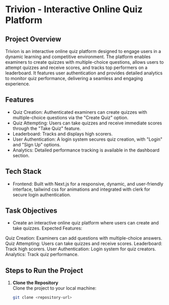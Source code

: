 # Trivion - Interactive Online Quiz Platform

## Project Overview
Trivion is an interactive online quiz platform designed to engage users in a dynamic learning and competitive environment. The platform enables examiners to create quizzes with multiple-choice questions, allows users to attempt quizzes and receive scores, and tracks top performers on a leaderboard. It features user authentication and provides detailed analytics to monitor quiz performance, delivering a seamless and engaging experience.


## Features
- Quiz Creation: Authenticated examiners can create quizzes with multiple-choice questions via the "Create Quiz" option.
- Quiz Attempting: Users can take quizzes and receive immediate scores through the "Take Quiz" feature.
- Leaderboard: Tracks and displays high scorers.
- User Authentication: A login system secures quiz creation, with "Login" and "Sign Up" options.
- Analytics: Detailed performance tracking is available in the dashboard section.

## Tech Stack
- Frontend: Built with Next.js for a responsive, dynamic, and user-friendly interface, tailwind css for animations and integrated with clerk for secure login authentication.

## Task Objectives
- Create an interactive online quiz platform where users can create and take quizzes.
Expected Features:

Quiz Creation: Examiners can add questions with multiple-choice answers.
Quiz Attempting: Users can take quizzes and receive scores.
Leaderboard: Track high scorers.
User Authentication: Login system for quiz creators.
Analytics: Track quiz performance.

## Steps to Run the Project
1. **Clone the Repository**  
   Clone the project to your local machine:
   ```bash
   git clone <repository-url>
  
